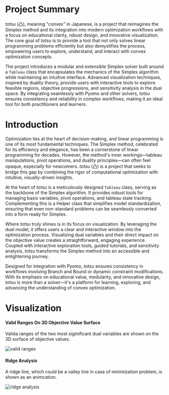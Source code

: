 # Project Summary

*totsu* (凸), meaning "convex" in Japanese, is a project that reimagines the Simplex method and its integration into modern optimization workflows with a focus on educational clarity, robust design, and innovative visualization. The core goal of *totsu* is to provide a tool that not only solves linear programming problems efficiently but also demystifies the process, empowering users to explore, understand, and interact with convex optimization concepts.

The project introduces a modular and extensible Simplex solver built around a `Tableau` class that encapsulates the mechanics of the Simplex algorithm while maintaining an intuitive interface. Advanced visualization techniques, inspired by duality theory, provide users with interactive tools to explore feasible regions, objective progressions, and sensitivity analysis in the dual space. By integrating seamlessly with Pyomo and other solvers, *totsu* ensures consistency and reliability in complex workflows, making it an ideal tool for both practitioners and learners.

# Introduction

Optimization lies at the heart of decision-making, and linear programming is one of its most fundamental techniques. The Simplex method, celebrated for its efficiency and elegance, has been a cornerstone of linear programming for decades. However, the method's inner workings—tableau manipulations, pivot operations, and duality principles—can often feel opaque, especially for newcomers. *totsu* (凸) is a project that seeks to bridge this gap by combining the rigor of computational optimization with intuitive, visually-driven insights.

At the heart of *totsu* is a meticulously designed `Tableau` class, serving as the backbone of the Simplex algorithm. It provides robust tools for managing basis variables, pivot operations, and tableau state tracking. Complementing this is a Helper class that simplifies model standardization, ensuring that even non-standard problems can be seamlessly converted into a form ready for Simplex.

Where *totsu* truly shines is in its focus on visualization. By leveraging the dual model, it offers users a clear and interactive window into the optimization process. Visualizing dual variables and their direct impact on the objective value creates a straightforward, engaging experience. Coupled with interactive exploration tools, guided tutorials, and sensitivity analysis, *totsu* transforms the Simplex method into an accessible and enlightening journey.

Designed for integration with Pyomo, *totsu* ensures consistency in workflows involving Branch and Bound or dynamic constraint modifications. With its emphasis on educational value, modularity, and innovative design, *totsu* is more than a solver—it's a platform for learning, exploring, and advancing the understanding of convex optimization.

# Visualization

#### Valid Ranges On 3D Objective Value Surface

Valida ranges of the two most siginificant dual variables are shown on the 3D surface of objective values.

![valid ranges](resources/valid_ranges.gif)

#### Ridge Analysis

A ridge line, which could be a valley line in case of minimization problem, is shown as an animcation.

![ridge analysis](resources/ridge_analysis.gif)